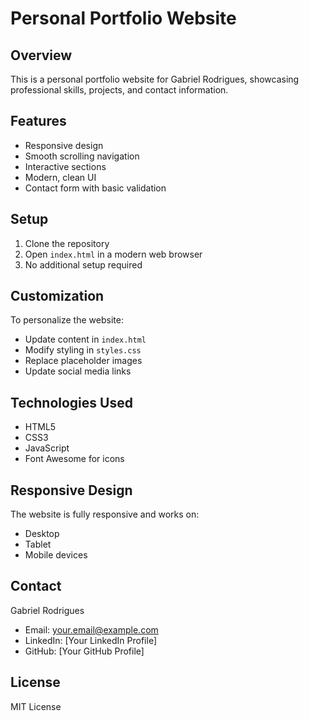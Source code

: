 # Personal Portfolio Website

## Overview
This is a personal portfolio website for Gabriel Rodrigues, showcasing professional skills, projects, and contact information.

## Features
- Responsive design
- Smooth scrolling navigation
- Interactive sections
- Modern, clean UI
- Contact form with basic validation

## Setup
1. Clone the repository
2. Open `index.html` in a modern web browser
3. No additional setup required

## Customization
To personalize the website:
- Update content in `index.html`
- Modify styling in `styles.css`
- Replace placeholder images
- Update social media links

## Technologies Used
- HTML5
- CSS3
- JavaScript
- Font Awesome for icons

## Responsive Design
The website is fully responsive and works on:
- Desktop
- Tablet
- Mobile devices

## Contact
Gabriel Rodrigues
- Email: your.email@example.com
- LinkedIn: [Your LinkedIn Profile]
- GitHub: [Your GitHub Profile]

## License
MIT License
